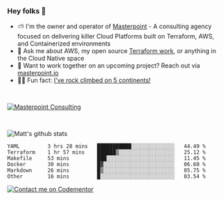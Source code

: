 

### Hey folks 👋



- ⛅️ I'm the owner and operator of [Masterpoint](https://masterpoint.io) - A consulting agency focused on delivering killer Cloud Platforms built on Terraform, AWS, and Containerized environments
- 💬 Ask me about AWS, my open source [Terraform work](https://github.com/masterpointio?q=terraform&type=&language=hcl), or anything in the Cloud Native space
- 🔨 Want to work together on an upcoming project? Reach out via [masterpoint.io](https://masterpoint.io)
- 🧗‍♂️ Fun fact: [I've rock climbed on 5 continents!](https://www.rockandice.com/videos/weekend-whippers/weekend-whipper-gunning-for-it-on-south-six-shooter/)

<br>


[![Masterpoint Consulting](https://masterpoint-public.s3.us-west-2.amazonaws.com/Logo-medium.png)](https://masterpoint.io)

<br>

![Matt's github stats](https://github-readme-stats.vercel.app/api?username=Gowiem&count_private=true&theme=cobalt&show_icons=true)

<!--START_SECTION:waka-->

```text
YAML         3 hrs 28 mins   ███████████░░░░░░░░░░░░░░   44.49 %
Terraform    1 hr 57 mins    ██████▒░░░░░░░░░░░░░░░░░░   25.12 %
Makefile     53 mins         ███░░░░░░░░░░░░░░░░░░░░░░   11.45 %
Docker       30 mins         █▓░░░░░░░░░░░░░░░░░░░░░░░   06.60 %
Markdown     26 mins         █▒░░░░░░░░░░░░░░░░░░░░░░░   05.75 %
Other        16 mins         █░░░░░░░░░░░░░░░░░░░░░░░░   03.54 %
```

<!--END_SECTION:waka-->

[![Contact me on Codementor](https://www.codementor.io/m-badges/gowiem/find-me-on-cm-b.svg)](https://www.codementor.io/@gowiem?refer=badge)
